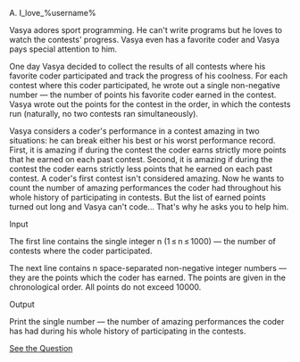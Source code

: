 A. I_love_%username%

Vasya adores sport programming. He can't write programs but he loves to watch the contests' progress. Vasya even has a favorite coder and Vasya pays special attention to him.

One day Vasya decided to collect the results of all contests where his favorite coder participated and track the progress of his coolness. For each contest where this coder participated, he wrote out a single non-negative number — the number of points his favorite coder earned in the contest. Vasya wrote out the points for the contest in the order, in which the contests run (naturally, no two contests ran simultaneously).

Vasya considers a coder's performance in a contest amazing in two situations: he can break either his best or his worst performance record. First, it is amazing if during the contest the coder earns strictly more points that he earned on each past contest. Second, it is amazing if during the contest the coder earns strictly less points that he earned on each past contest. A coder's first contest isn't considered amazing. Now he wants to count the number of amazing performances the coder had throughout his whole history of participating in contests. But the list of earned points turned out long and Vasya can't code... That's why he asks you to help him.

Input

The first line contains the single integer n (1 ≤ n ≤ 1000) — the number of contests where the coder participated.

The next line contains n space-separated non-negative integer numbers — they are the points which the coder has earned. The points are given in the chronological order. All points do not exceed 10000.

Output

Print the single number — the number of amazing performances the coder has had during his whole history of participating in the contests.

[See the Question](https://codeforces.com/problemset/problem/155/A)